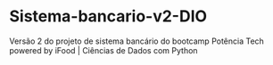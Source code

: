 # Sistema-bancario-v2-DIO
Versão 2 do projeto de sistema bancário do bootcamp Potência Tech powered by iFood | Ciências de Dados com Python
